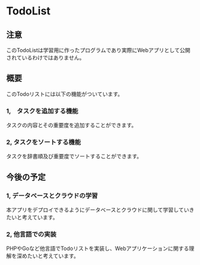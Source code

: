 # TodoList

## 注意
このTodoListは学習用に作ったプログラムであり実際にWebアプリとして公開されているわけではありません。

## 概要
このTodoリストには以下の機能がついています。

### 1,　タスクを追加する機能
タスクの内容とその重要度を追加することができます。

### 2, タスクをソートする機能
タスクを辞書順及び重要度でソートすることができます。

## 今後の予定

### 1, データベースとクラウドの学習
本アプリをデプロイできるようにデータベースとクラウドに関して学習していきたいと考えています。

### 2, 他言語での実装
PHPやGoなど他言語でTodoリストを実装し、Webアプリケーションに関する理解を深めたいと考えています。